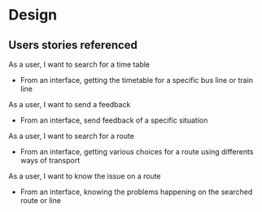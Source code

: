 # Design

## Users stories referenced
As a user, I want to search for a time table
-  From an interface, getting the timetable for a specific bus line or train line

As a user, I want to send a feedback
- From an interface, send feedback of a specific situation

As a user, I want to search for a route
- From an interface, getting various choices for a route using differents ways of transport

As a user, I want to know the issue on a route
- From an interface, knowing the problems happening on the searched route or line

